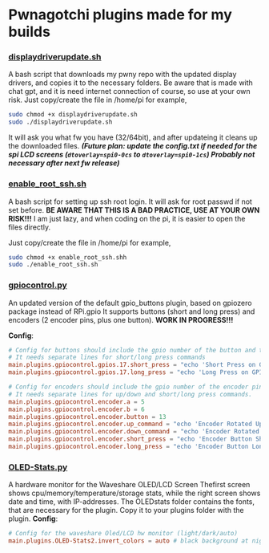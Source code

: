 # Pwnagotchi plugins made for my builds

### [displaydriverupdate.sh](https://github.com/RasTacsko/Pwnagotchi-plugins/blob/main/displaydriverupdate.sh "displaydriverupdate.sh")

A  bash script that downloads my pwny repo with the updated display drivers, and copies it to the necessary folders.
Be aware that is made with chat gpt, and it is need internet connection of course, so use at your own risk.
Just copy/create the file in /home/pi for example, 
```bash
sudo chmod +x displaydriverupdate.sh
sudo ./displaydriverupdate.sh
```
It will ask you what fw you have (32/64bit), and after updateing it cleans up the downloaded files.
***(Future plan: update the config.txt if needed for the spi LCD screens (`dtoverlay=spi0-0cs` to `dtoverlay=spi0-1cs`)
Probably not necessary after next fw release)***

### [enable_root_ssh.sh](https://github.com/RasTacsko/Pwnagotchi-plugins/blob/main/enable_root_ssh.sh "enable_root_ssh.sh")

A  bash script for setting up ssh root login.
It will ask for root passwd if not set before.
**BE AWARE THAT THIS IS A BAD PRACTICE, USE AT YOUR OWN RISK!!!**
I am just lazy, and when coding on the pi, it is easier to open the files directly.

Just copy/create the file in /home/pi for example, 
```bash
sudo chmod +x enable_root_ssh.shh
sudo ./enable_root_ssh.sh
```

### [**gpiocontrol.py**](https://github.com/RasTacsko/Pwnagotchi-plugins/blob/main/gpiocontrol.py "gpiocontrol.py")

An updated version of the default gpio_buttons plugin, based on gpiozero package instead of RPi.gpio
It supports buttons (short and long press) and encoders (2 encoder pins, plus one button).
**WORK IN PROGRESS!!!**

**Config**:
```toml
# Config for buttons should include the gpio number of the button and the commands to run.
# It needs separate lines for short/long press commands
main.plugins.gpiocontrol.gpios.17.short_press = "echo 'Short Press on GPIO 17'"
main.plugins.gpiocontrol.gpios.17.long_press = "echo 'Long Press on GPIO 17'"

# Config for encoders should include the gpio number of the encoder pins, the gpio number of the button pin, and the commands to run.
# It needs separate lines for up/down and short/long press commands.
main.plugins.gpiocontrol.encoder.a = 5
main.plugins.gpiocontrol.encoder.b = 6
main.plugins.gpiocontrol.encoder.button = 13
main.plugins.gpiocontrol.encoder.up_command = "echo 'Encoder Rotated Up'"
main.plugins.gpiocontrol.encoder.down_command = "echo 'Encoder Rotated Down'"
main.plugins.gpiocontrol.encoder.short_press = "echo 'Encoder Button Short Pressed'"
main.plugins.gpiocontrol.encoder.long_press = "echo 'Encoder Button Long Pressed'"
```

### [**OLED-Stats.py**](https://github.com/RasTacsko/Pwnagotchi-plugins/blob/main/OLED-Stats.py "OLED-Stats.py")

A hardware monitor for the Waveshare OLED/LCD Screen
Thefirst screen shows cpu/memory/temperature/storage stats, while the right screen shows date and time, with IP-addresses.
The OLEDstats folder contains the fonts, that are necessary for the plugin. Copy it to your plugins folder with the plugin.
**Config**:
```toml
# Config for the waveshare Oled/LCD hw monitor (light/dark/auto)
main.plugins.OLED-Stats2.invert_colors = auto # black background at night, black text during the day
```